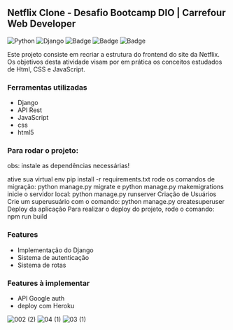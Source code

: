 ## Netflix Clone - Desafio Bootcamp DIO | Carrefour Web Developer
![Python](https://img.shields.io/badge/python-3670A0?style=for-the-badge&logo=python&logoColor=ffdd54)
![Django](https://img.shields.io/badge/django-%23092E20.svg?style=for-the-badge&logo=django&logoColor=white)
![Badge](https://img.shields.io/badge/JavaScript-F7DF1E?style=for-the-badge&logo=javascript&logoColor=black)
![Badge](https://img.shields.io/badge/CSS-239120?&style=for-the-badge&logo=css3&logoColor=white)
![Badge](https://img.shields.io/badge/HTML5-E34F26?style=for-the-badge&logo=html5&logoColor=white)


Este projeto consiste em recriar a estrutura do frontend do site da Netflix. Os objetivos desta atividade visam por em prática os conceitos estudados de Html,
CSS e JavaScript. 

### Ferramentas utilizadas

- Django
- API Rest
- JavaScript
- css
- html5

### Para rodar o projeto:
obs: instale as dependências necessárias!

ative sua virtual env
pip install -r requirements.txt
rode os comandos de migração: python manage.py migrate e python manage.py makemigrations
inicie o servidor local: python manage.py runserver
Criação de Usuários
Crie um superusuário com o comando: python manage.py createsuperuser
Deploy da aplicação
Para realizar o deploy do projeto, rode o comando: npm run build

### Features

- Implementação do Django
- Sistema de autenticação
- Sistema de rotas

### Features à implementar

- API Google auth
- deploy com Heroku

![002 (2)](https://user-images.githubusercontent.com/87938869/163597791-524a446e-d388-47d9-9fb4-52a14b57a378.jpg)
![04 (1)](https://user-images.githubusercontent.com/87938869/163597677-7a2f41f7-f716-46c7-a1ca-2e0a5eeb1150.jpg)
![03 (1)](https://user-images.githubusercontent.com/87938869/163597751-bf73dd4a-942e-4095-8c8a-e5cb81890fa6.jpg)


